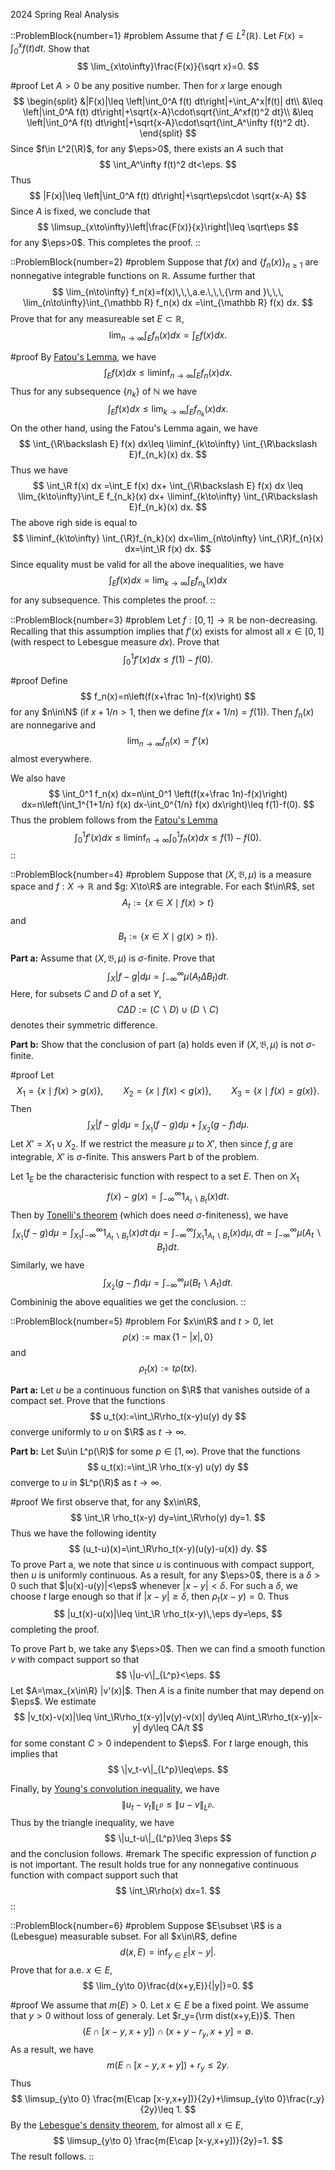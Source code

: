  2024 Spring Real Analysis

::ProblemBlock{number=1}
#problem
Assume that $f\in L^2(\mathbb R)$. Let $F(x)=\int_0^x f(t) dt$. Show that
$$
\lim_{x\to\infty}\frac{F(x)}{\sqrt x}=0.
$$

#proof
Let $A>0$ be any positive  number. Then for $x$ large enough
$$
\begin{split}
&|F(x)|\leq \left|\int_0^A f(t) dt\right|+\int_A^x|f(t)| dt\\
&\leq \left|\int_0^A f(t) dt\right|+\sqrt{x-A}\cdot\sqrt{\int_A^xf(t)^2 dt}\\
&\leq \left|\int_0^A f(t) dt\right|+\sqrt{x-A}\cdot\sqrt{\int_A^\infty f(t)^2 dt}.
\end{split}
$$
Since $f\in L^2(\R)$, for any $\eps>0$, there exists an $A$ such that 
$$
\int_A^\infty f(t)^2 dt<\eps.
$$
Thus 
$$
|F(x)|\leq \left|\int_0^A f(t) dt\right|+\sqrt\eps\cdot \sqrt{x-A}
$$
Since $A$ is fixed, we conclude that 
$$
\limsup_{x\to\infty}\left|\frac{F(x)}{x}\right|\leq \sqrt\eps
$$
for any $\eps>0$. This completes the proof. 
::

::ProblemBlock{number=2}
#problem
Suppose that $f(x)$ and $\{ f_n(x)\}_{n\geq 1}$ are nonnegative integrable functions on $\mathbb R$. Assume further that 
$$
\lim_{n\to\infty} f_n(x)=f(x)\,\,\,a.e.\,\,\,{\rm and }\,\,\, \lim_{n\to\infty}\int_{\mathbb R} f_n(x) dx
=\int_{\mathbb R} f(x) dx.
$$
Prove that for any measureable set $E\subset \mathbb R$,
$$
\lim_{n\to\infty}\int_E f_n(x) dx=\int_E f(x) dx.
$$



#proof
By [Fatou's Lemma](https://en.wikipedia.org/wiki/Fatou%27s_lemma), we have
$$
\int_E f(x) dx\leq \liminf_{n\to\infty}\int_E f_n(x) dx. 
$$ 
Thus for any subsequence $\{n_k\}$ of $\mathbb N$ we have 
$$
\int_E f(x) dx\leq \lim_{k\to\infty}\int_E f_{n_k}(x) dx. 
$$ 
On the other hand, using the Fatou's Lemma again, we have 
$$
\int_{\R\backslash E} f(x) dx\leq  \liminf_{k\to\infty} \int_{\R\backslash E}f_{n_k}(x) dx.
$$ 
Thus we have 
$$
\int_\R f(x) dx =\int_E f(x) dx+ \int_{\R\backslash E} f(x) dx
\leq \lim_{k\to\infty}\int_E f_{n_k}(x) dx+ \liminf_{k\to\infty} \int_{\R\backslash E}f_{n_k}(x) dx.
$$
 The above righ side is equal to
 $$
\liminf_{k\to\infty} \int_{\R}f_{n_k}(x) dx=\lim_{n\to\infty} \int_{\R}f_{n}(x) dx=\int_\R f(x) dx.
 $$
 Since  equality must be valid for all the above inequalities, we have 
$$
\int_E f(x) dx= \lim_{k\to\infty}\int_E f_{n_k}(x) dx
$$ 
for any subsequence. This completes the proof. 
::

::ProblemBlock{number=3}
#problem
Let $f: [0,1]\to\mathbb R$ be non-decreasing. Recalling that this assumption implies that $f'(x)$ exists 
for almost all $x\in[0,1]$ (with respect to Lebesgue measure $dx$). Prove that
$$
\int_0^1 f'(x) dx\leq f(1)-f(0).
$$

#proof
Define 
$$
f_n(x)=n\left(f(x+\frac 1n)-f(x)\right)
$$
for any $n\in\N$ (if $x+1/n>1$, then we define $f(x+1/n)=f(1)$). Then $f_n(x)$ are nonnegarive and 
$$
\lim_{n\to\infty} f_n(x)=f'(x)
$$
almost everywhere.

We also have 
$$
\int_0^1 f_n(x) dx=n\int_0^1 \left(f(x+\frac 1n)-f(x)\right) dx=n\left(\int_1^{1+1/n} f(x) dx-\int_0^{1/n} f(x) dx\right)\leq f(1)-f(0). 
$$
Thus the problem follows from the [Fatou's Lemma](https://en.wikipedia.org/wiki/Fatou%27s_lemma)
$$
\int_0^1 f'(x) dx\leq \liminf_{n\to\infty} \int_0^1f_n(x) dx\leq f(1)-f(0).
$$
::

::ProblemBlock{number=4}
#problem
Suppose that $(X,\mathfrak B,\mu)$ is a measure space and $f: X\to\mathbb R$ and $g: X\to\R$
are integrable. For each $t\in\R$, set 
$$
A_t:=\{x\in X\mid f(x)>t\}
$$
and 
$$
B_t:=\{x\in X\mid g(x)>t)\}.
$$ 

**Part a:** Assume that $(X,\mathfrak B,\mu)$ is $\sigma$-finite. Prove that 
$$
\int_X|f-g| d\mu=\int_{-\infty}^\infty\mu(A_t\Delta B_t) dt.
$$
Here, for subsets $C$ and $D$ of a set $Y$,
$$
C\Delta D:=(C\backslash D) \cup (D\backslash C)
$$
denotes their symmetric difference. 

**Part b:** Show that the conclusion of part (a) holds even if $(X,\mathfrak B,\mu)$ is not $\sigma$-finite.

#proof
Let
$$
X_1=\{x\mid  f(x)>g(x)\},\qquad X_2=\{x\mid  f(x)<g(x)\},\qquad X_3=\{x\mid f(x)=g(x)\}.
$$
Then 
$$
\int_X |f-g| d\mu=\int_{X_1} (f-g) d\mu+ \int_{X_2} (g-f) d\mu.
$$
Let $X'=X_1\cup X_2$. If we restrict the measure $\mu$ to $X'$, then since $f,g$ are integrable, $X'$ is $\sigma$-finite. This answers Part b of the problem. 

Let $1_E$ be the characterisic function with respect to a set $E$. Then on $X_1$
$$
f(x)-g(x)=\int^\infty_{-\infty} 1_{A_t\backslash B_t}(x) dt.
$$
Then by [Tonelli's theorem](https://en.wikipedia.org/wiki/Fubini%27s_theorem#Tonelli's_theorem) (which does need $\sigma$-finiteness), we have 
$$
\int_{X_1} (f-g) d\mu=\int_{X_1} \int^\infty_{-\infty} 1_{A_t\backslash B_t}(x) dt\,d\mu=
\int^\infty_{-\infty} \int_{X_1} 1_{A_t\backslash B_t}(x) d\mu,dt=\int_{-\infty}^\infty \mu(A_t\backslash B_t) dt.
$$
Similarly, we have 
$$
\int_{X_2} (g-f) d\mu= \int_{-\infty}^\infty \mu(B_t\backslash A_t) dt.
$$
Combininig the above equalities we get the conclusion.
::

::ProblemBlock{number=5}
#problem
For $x\in\R$ and $t>0$, let 
$$
\rho(x):=\max\{1-|x|,0\}
$$ 
and 
$$
\rho_t(x):=t\rho(tx).
$$

**Part a:** Let $u$ be a continuous function on $\R$ that vanishes outside of a compact set. Prove that 
the functions 
$$
u_t(x):=\int_\R\rho_t(x-y)u(y) dy
$$ 
converge uniformly to $u$ on $\R$ as $t\to\infty$.

**Part b:** Let $u\in L^p(\R)$ for some $p\in[1,\infty)$. Prove that the functions 
$$
u_t(x):=\int_\R \rho_t(x-y) u(y)
dy
$$ 
converge to $u$ in $L^p(\R)$ as $t\to\infty$.

#proof
 We first observe that, for any $x\in\R$, 
 $$
\int_\R \rho_t(x-y) dy=\int_\R\rho(y) dy=1.
 $$
 Thus we have the following identity
 $$
(u_t-u)(x)=\int_\R\rho_t(x-y)(u(y)-u(x)) dy.
 $$
 To prove Part a, we note that since $u$ is continuous with compact support, then $u$ is uniformly continuous. As a result, for any $\eps>0$, there is a $\delta>0$ such that $|u(x)-u(y)|<\eps$ whenever $|x-y|<\delta$. For such a $\delta$, we choose $t$ large enough so that if $|x-y|\geq\delta$, then $\rho_t(x-y)=0$. Thus
 $$
|u_t(x)-u(x)|\leq \int_\R \rho_t(x-y)\,\eps dy=\eps,
 $$
 completing the proof. 

To prove Part b, we take any $\eps>0$. Then we can find a smooth function $v$ with compact support so that
$$
\|u-v\|_{L^p}<\eps.
$$
Let $A=\max_{x\in\R} |v'(x)|$. Then $A$ is a finite number that may depend on $\eps$. We estimate 
$$
|v_t(x)-v(x)|\leq \int_\R\rho_t(x-y)|v(y)-v(x)| dy\leq A\int_\R\rho_t(x-y)|x-y| dy\leq CA/t
$$
for some constant $C>0$ independent to $\eps$. For $t$ large enough, this implies that 
$$
\|v_t-v\|_{L^p}\leq\eps.
$$

Finally, by [Young's convolution inequality](https://en.wikipedia.org/wiki/Young%27s_convolution_inequality), we have
$$
\|u_t-v_t\|_{L^p}\leq \|u-v\|_{L^p}.
$$
Thus by the triangle inequality, we have 
$$
\|u_t-u\|_{L^p}\leq 3\eps
$$
and the conclusion follows. 
#remark
The specific expression of function $\rho$ is not important. The result holds true for any nonnegative continuous function with compact support such that 
$$
\int_\R\rho(x) dx=1.
$$
::

 

::ProblemBlock{number=6}
#problem
Suppose $E\subset \R$ is a (Lebesgue) measurable subset. For all $x\in\R$, define 
$$
d(x,E)=\inf_{y\in E}|x-y|.
$$
Prove that for a.e. $x\in E$,
$$
\lim_{y\to 0}\frac{d(x+y,E)}{|y|}=0.
$$

#proof
We assume that $m(E)>0$. 
Let $x\in E$ be a fixed point. 
We assume that $y>0$ without loss of generaly. Let $r_y={\rm dist(x+y,E)}$. Then 
$$
(E\cap [x-y,x+y])\cap (x+y-r_y, x+y]=\emptyset.
$$
As a result, we have 
$$
m(E\cap [x-y,x+y])+r_y\leq 2y.
$$
Thus 
$$
\limsup_{y\to 0} \frac{m(E\cap [x-y,x+y])}{2y}+\limsup_{y\to 0}\frac{r_y}{2y}\leq 1.
$$
By the [Lebesgue's density theorem](https://en.wikipedia.org/wiki/Lebesgue%27s_density_theorem), for almost all $x\in E$,
$$
\limsup_{y\to 0} \frac{m(E\cap [x-y,x+y])}{2y}=1.
$$
The result follows. 
::
